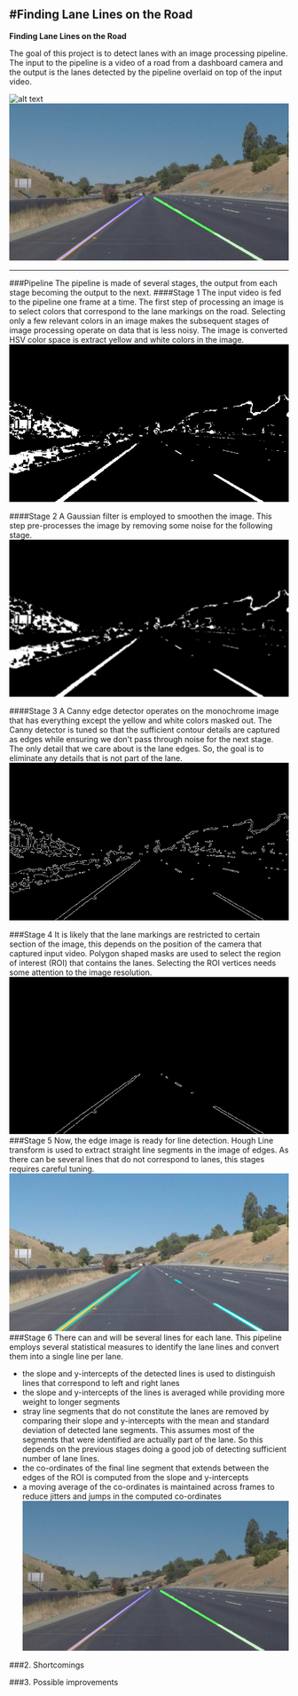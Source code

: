 #**Finding Lane Lines on the Road** 
---

**Finding Lane Lines on the Road**

The goal of this project is to detect lanes with an image processing pipeline. The input to the pipeline is a video of a road from a dashboard camera and the output is the lanes detected by the pipeline overlaid on top of the input video.

[//]: # (Image References)

[image1]: ./test_images/solidYellowCurve2.jpg "input"
[image2]: ./test_images/solidYellowCurve20ut.jpg "yw"
[image3]: ./test_images/solidYellowCurve20ut0.jpg "smooth"
[image4]: ./test_images/solidYellowCurve20ut1.jpg "edge"
[image5]: ./test_images/solidYellowCurve20ut2.jpg "mask"
[image6]: ./test_images/solidYellowCurve20ut3.jpg "lines"
[image7]: ./test_images/solidYellowCurve20ut4.jpg "output"

![alt text][image1]
![alt text][image7]


---
###Pipeline
The pipeline is made of several stages, the output from each stage becoming the output to the next. 
####Stage 1
The input video is fed to the pipeline one frame at a time. The first step of processing an image is to select colors that correspond to the lane markings on the road. Selecting only a few relevant colors in an image makes the subsequent stages of image processing operate on data that is less noisy. The image is converted HSV color space is extract yellow and white colors in the image.
![alt text][image2]

####Stage 2
A Gaussian filter is employed to smoothen the image. This step pre-processes the image by removing some noise for the following stage.
![alt text][image3]

####Stage 3
A Canny edge detector operates on the monochrome image that has everything except the yellow and white colors masked out. The Canny detector is tuned so that the sufficient contour details are captured as edges while ensuring we don't pass through noise for the next stage. The only detail that we care about is the lane edges. So, the goal is to eliminate any details that is not part of the lane.
![alt text][image4]

###Stage 4
It is likely that the lane markings are restricted to certain section of the image, this depends on the position of the camera that captured input video. Polygon shaped masks are used to select the region of interest (ROI) that contains the lanes. Selecting the ROI vertices needs some attention to the image resolution.
![alt text][image5]
###Stage 5
Now, the edge image is ready for line detection. Hough Line transform is used to extract straight line segments in the image of edges. As there can be several lines that do not correspond to lanes, this stages requires careful tuning.
![alt text][image6]
###Stage 6
There can and will be several lines for each lane. This pipeline employs several statistical measures to identify the lane lines and convert them into a single line per lane.
 - the slope and y-intercepts of the detected lines is used to distinguish lines that correspond to left and right lanes
 - the slope and y-intercepts of the lines is averaged while providing more weight to longer segments
 - stray line segments that do not constitute the lanes are removed by comparing their slope and y-intercepts with the mean and standard deviation of detected lane segments. This assumes most of the segments that were identified are actually part of the lane. So this depends on the previous stages doing a good job of detecting sufficient number of lane lines.
 - the co-ordinates of the final line segment that extends between the edges of the ROI is computed from the slope and y-intercepts
 - a moving average of the co-ordinates is maintained across frames to reduce jitters and jumps in the computed co-ordinates
![alt text][image7]

###2. Shortcomings


###3. Possible improvements